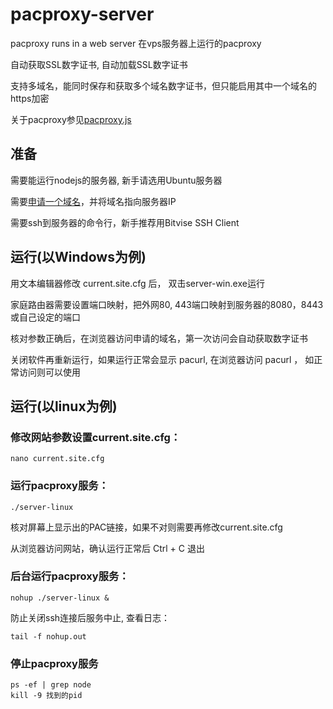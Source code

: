 # pacproxy-server

pacproxy runs in a web server 在vps服务器上运行的pacproxy

自动获取SSL数字证书, 自动加载SSL数字证书

支持多域名，能同时保存和获取多个域名数字证书，但只能启用其中一个域名的https加密

关于pacproxy参见[pacproxy.js](https://github.com/httpgate/pacproxy.js)


## 准备

需要能运行nodejs的服务器, 新手请选用Ubuntu服务器

需要[申请一个域名](https://github.com/httpgate/pacproxy.js/blob/main/documents/About_Domain_ZH.md)，并将域名指向服务器IP

需要ssh到服务器的命令行，新手推荐用Bitvise SSH Client


## 运行(以Windows为例)

用文本编辑器修改 current.site.cfg 后， 双击server-win.exe运行

家庭路由器需要设置端口映射，把外网80, 443端口映射到服务器的8080，8443或自己设定的端口

核对参数正确后，在浏览器访问申请的域名，第一次访问会自动获取数字证书

关闭软件再重新运行，如果运行正常会显示 pacurl, 在浏览器访问 pacurl ， 如正常访问则可以使用


## 运行(以linux为例)

### 修改网站参数设置current.site.cfg：

```
nano current.site.cfg 
```

### 运行pacproxy服务：

```
./server-linux
```
核对屏幕上显示出的PAC链接，如果不对则需要再修改current.site.cfg

从浏览器访问网站，确认运行正常后 Ctrl + C 退出


### 后台运行pacproxy服务：

```
nohup ./server-linux &
```
防止关闭ssh连接后服务中止, 查看日志：

```
tail -f nohup.out
```

### 停止pacproxy服务

```
ps -ef | grep node
kill -9 找到的pid
```
